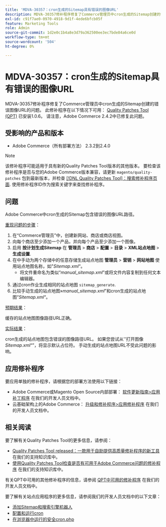 ```yaml
---
title: 'MDVA-30357：cron生成的Sitemap具有错误的图像URL'
description: MDVA-30357修补程序修复了Commerce管理员中cron生成的Sitemap创建的错误图像URL的问题。 安装[Quality Patches Tool (QPT)](/help/announcements/adobe-commerce-announcements/magento-quality-patches-released-new-tool-to-self-serve-quality-patches.md) 1.0.6后，即可使用此修补程序。 请注意，Adobe Commerce 2.4.2中已修复此问题。
exl-id: c91f7ae0-0970-4918-9d1f-4ede6bfcb05f
feature: Marketing Tools
role: Admin
source-git-commit: 1d2e0c1b4a8e3d79a362500ee3ec7bde84a6ce0d
workflow-type: tm+mt
source-wordcount: '504'
ht-degree: 0%

---
```


# MDVA-30357：cron生成的Sitemap具有错误的图像URL

MDVA-30357修补程序修复了Commerce管理员中cron生成的Sitemap创建的错误图像URL的问题。 此修补程序在以下情况下可用： [Quality Patches Tool (QPT)](/help/announcements/adobe-commerce-announcements/magento-quality-patches-released-new-tool-to-self-serve-quality-patches.md) 已安装1.0.6。 请注意，Adobe Commerce 2.4.2中已修复此问题。

## 受影响的产品和版本

* Adobe Commerce（所有部署方法） 2.3.2到2.4.0

>[!NOTE]
>
>该修补程序可能适用于具有新的Quality Patches Tool版本的其他版本。 要检查该修补程序是否与您的Adobe Commerce版本兼容，请更新 `magento/quality-patches` 包到最新版本，并检查 [[!DNL Quality Patches Tool]：搜索修补程序页面](https://devdocs.magento.com/quality-patches/tool.html#patch-grid). 使用修补程序ID作为搜索关键字来查找修补程序。

## 问题

Adobe Commerce中cron生成的Sitemap包含错误的图像URL路径。

<u>重现问题的步骤</u>：

1. 在“Commerce管理员”中，创建新网站、商店或商店视图。
1. 向每个商店至少添加一个产品，并向每个产品至少添加一个图像。
1. 启用 **按计划生成Sitemap** 在 **管理员** > **商店** > **配置** > **目录** > **XML站点地图** > **生成设置**.
1. 在中手动为两个存储中的任意存储生成站点地图 **管理员** > **营销** > **网站地图** 使用站点地图名称，如&quot;*Sitemap.xml*“。
   * 将文件重命名为类似“*manual\_sitemap.xml*”或将文件内容复制到任何文本编辑器。
1. 通过cron作业生成相同的站点地图 `sitemap_generate`.
1. 比较手动生成的站点地图»*manual\_sitemap.xml*”和cron生成的站点地图“*Sitemap.xml*“。

<u>预期结果</u>：

缓存的站点地图图像路径URL正确。

<u>实际结果</u>：

cron生成的站点地图包含错误的图像路径URL。 如果您尝试从&#39;&#39;打开图像&#x200B;*Sitemap.xml*“”，将显示默认占位符。 手动生成的站点地图URL不受此问题的影响。

## 应用修补程序

要应用单独的修补程序，请根据您的部署方法使用以下链接：

* Adobe Commerce或Magento Open Source内部部署： [软件更新指南>应用补丁程序](https://devdocs.magento.com/guides/v2.4/comp-mgr/patching/mqp.html) 在我们的开发人员文档中。
* 云基础架构上的Adobe Commerce： [升级和修补程序>应用修补程序](https://devdocs.magento.com/cloud/project/project-patch.html) 在我们的开发人员文档中。

## 相关阅读

要了解有关Quality Patches Tool的更多信息，请参阅：

* [Quality Patches Tool released：一款用于自助提供高质量修补程序的新工具](/help/announcements/adobe-commerce-announcements/magento-quality-patches-released-new-tool-to-self-serve-quality-patches.md) 在我们的支持知识库中。
* [使用Quality Patches Tool检查是否有可用于Adobe Commerce问题的修补程序](/help/support-tools/patches-available-in-qpt-tool/check-patch-for-magento-issue-with-magento-quality-patches.md) 在我们的支持知识库中。

有关QPT中可用的其他修补程序的信息，请参阅 [QPT中可用的修补程序](https://devdocs.magento.com/quality-patches/tool.html#patch-grid) 在我们的开发人员文档中。

要了解有关站点应用程序的更多信息，请参阅我们的开发人员文档中的以下文章：

* [添加Sitemap和搜索引擎机器人](https://devdocs.magento.com/cloud/trouble/robots-sitemap.html)
* [配置和运行cron](https://devdocs.magento.com/guides/v2.4/config-guide/cli/config-cli-subcommands-cron.html)
* [在浏览器中运行的安全cron.php](https://devdocs.magento.com/guides/v2.4/config-guide/secy/secy-cron.html)
